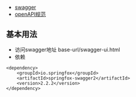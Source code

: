 - [swagger](https://swagger.io/docs/)
- [openAPI规范](https://github.com/OAI/OpenAPI-Specification/blob/main/versions/3.0.2.md)
## 基本用法
- 访问swagger地址 base-url/swagger-ui.html
- 依赖
```
<dependency>
    <groupId>io.springfox</groupId>
    <artifactId>springfox-swagger2</artifactId>
    <version>2.2.2</version>
</dependency>
```
